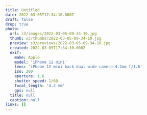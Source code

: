 ```yaml
---
title: Untitled
date: 2022-03-05T17:34:10.000Z
draft: false
drop: true
photo:
  url: s3/images/2022-03-05-09-34-10.jpg
  thumb: s3/thumbs/2022-03-05-09-34-10.jpg
  preview: s3/previews/2022-03-05-09-34-10.jpg
  created: 2022-03-05T17:34:10.000Z
  exif:
    make: Apple
    model: 'iPhone 12 mini'
    lens: 'iPhone 12 mini back dual wide camera 4.2mm f/1.6'
    iso: 200
    aperture: 1.6
    shutter_speed: 1/60
    focal_length: '4.2 mm'
    gps: null
  title: null
  caption: null
links: []
---
```


